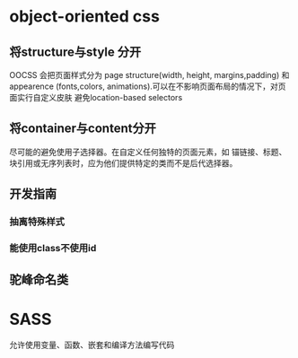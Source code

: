 # object-oriented css
 ## 将structure与style 分开
 OOCSS 会把页面样式分为 page structure(width, height, margins,padding) 和 appearence (fonts,colors, animations).可以在不影响页面布局的情况下，对页面实行自定义皮肤
 避免location-based selectors

 ## 将container与content分开
 尽可能的避免使用子选择器。在自定义任何独特的页面元素，如 锚链接、标题、块引用或无序列表时，应为他们提供特定的类而不是后代选择器。

 ## 开发指南
 ### 抽离特殊样式
 ### 能使用class不使用id

 ## 驼峰命名类

 # SASS

允许使用变量、函数、嵌套和编译方法编写代码

